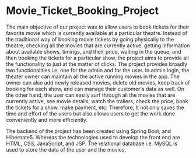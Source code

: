 # Movie_Ticket_Booking_Project
  The main objective of our project was to allow users to book tickets for their 
favorite movie which is currently available at a particular theatre. Instead of the traditional 
way of booking movie tickets by going physically to the theatre, checking all the movies that 
are currently active, getting information about available shows, timings, and their price, 
waiting in the queue, and then booking the tickets for a particular show, the project aims to 
provide all the functionality to just at the matter of clicks. The project provides broadly two 
functionalities i.e. one for the admin and for the user. In admin login, the theater owner can 
maintain all the active running movies in the app. The owner can also add newly released 
movies, delete old movies, keep track of booking for each show, and can manage their 
customer's data as well. On the other hand, the user can easily surf through all the movies 
that are currently active, see movie details, watch the trailers, check the price, book the 
tickets for a show, make payment, etc. Therefore, It not only saves the time and effort of the 
users but also allows users to get the work done conveniently and more efficiently.

  The backend of the project has been created using Spring Boot, and Hibernate5. 
Whereas the technologies used to develop the front end are HTML, CSS, JavaScript, and JSP. 
The relational database i.e. MySQL is used to store the data of the user and the movies.
